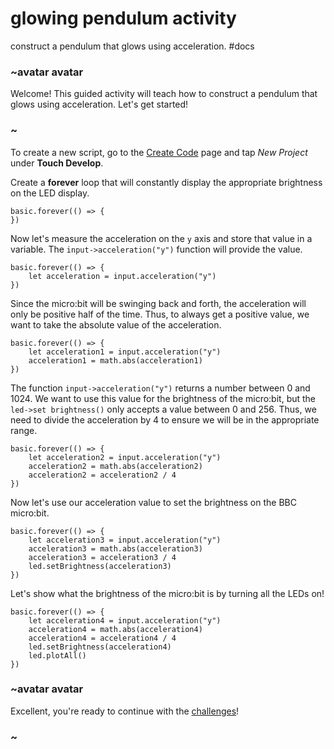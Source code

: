 # glowing pendulum activity

construct a pendulum that glows using acceleration. #docs

### ~avatar avatar

Welcome! This guided activity will teach how to construct a pendulum that glows using acceleration. Let's get started!

### ~

To create a new script, go to the [Create Code](/create-code) page and tap *New Project* under **Touch Develop**.

Create a **forever** loop that will constantly display the appropriate brightness on the LED display.

```
basic.forever(() => {
})
```

Now let's measure the acceleration on the `y` axis and store that value in a variable. The `input->acceleration("y")` function will provide the value.

```
basic.forever(() => {
    let acceleration = input.acceleration("y")
})
```

Since the micro:bit will be swinging back and forth, the acceleration will only be positive half of the time. Thus, to always get a positive value, we want to take the absolute value of the acceleration.

```
basic.forever(() => {
    let acceleration1 = input.acceleration("y")
    acceleration1 = math.abs(acceleration1)
})
```

The function `input->acceleration("y")` returns a number between 0 and 1024. We want to use this value for the brightness of the micro:bit, but the `led->set brightness()` only accepts a value between 0 and 256. Thus, we need to divide the acceleration by 4 to ensure we will be in the appropriate range.

```
basic.forever(() => {
    let acceleration2 = input.acceleration("y")
    acceleration2 = math.abs(acceleration2)
    acceleration2 = acceleration2 / 4
})
```

Now let's use our acceleration value to set the brightness on the BBC micro:bit.

```
basic.forever(() => {
    let acceleration3 = input.acceleration("y")
    acceleration3 = math.abs(acceleration3)
    acceleration3 = acceleration3 / 4
    led.setBrightness(acceleration3)
})
```

Let's show what the brightness of the micro:bit is by turning all the LEDs on!

```
basic.forever(() => {
    let acceleration4 = input.acceleration("y")
    acceleration4 = math.abs(acceleration4)
    acceleration4 = acceleration4 / 4
    led.setBrightness(acceleration4)
    led.plotAll()
})
```

### ~avatar avatar

Excellent, you're ready to continue with the [challenges](/lessons/glowing-pendulum/challenges)!

### ~

